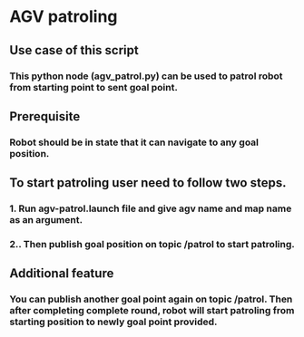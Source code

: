 # AGV patroling
## Use case of this script
### This python node (agv_patrol.py) can be used to patrol robot from starting point to sent goal point.

## Prerequisite
### Robot should be in state that it can navigate to any goal position.

## To start patroling user need to follow two steps.
### 1. Run agv-patrol.launch file and give agv name and map name as an argument.
### 2.. Then publish goal position on topic /patrol to start patroling.

## Additional feature
### You can publish another goal point again on topic /patrol. Then after completing complete round, robot will start patroling from starting position to newly goal point provided.